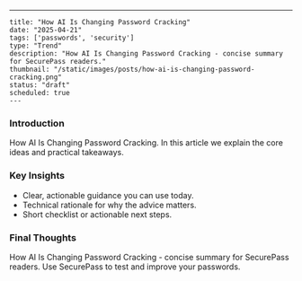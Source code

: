 ---
    title: "How AI Is Changing Password Cracking"
    date: "2025-04-21"
    tags: ['passwords', 'security']
    type: "Trend"
    description: "How AI Is Changing Password Cracking - concise summary for SecurePass readers."
    thumbnail: "/static/images/posts/how-ai-is-changing-password-cracking.png"
    status: "draft"
    scheduled: true
    ---

### Introduction
How AI Is Changing Password Cracking. In this article we explain the core ideas and practical takeaways.

### Key Insights
- Clear, actionable guidance you can use today.
- Technical rationale for why the advice matters.
- Short checklist or actionable next steps.

### Final Thoughts
How AI Is Changing Password Cracking - concise summary for SecurePass readers. Use SecurePass to test and improve your passwords.
